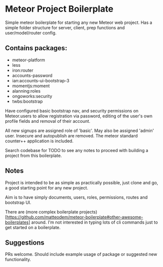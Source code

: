 # Meteor Project Boilerplate

Simple meteor boilerplate for starting any new Meteor web project. Has a simple folder structure for server, client, prep functions and user/model/router config.

## Contains packages:

* meteor-platform
* less
* iron:router
* accounts-password
* ian:accounts-ui-bootstrap-3
* momentjs:moment
* alanning:roles
* ongoworks:security
* twbs:bootstrap

Have configured basic bootstrap nav, and security permissions on Meteor.users to allow registration via password, editing of the user's own profile fields and removal of their account.

All new signups are assigned role of 'basic'. May also be assigned 'admin' user. Insecure and autopublish are removed. The meteor standard counter++ application is included.

Search codebase for TODO to see any notes to proceed with building a project from this boilerplate.

## Notes

Project is intended to be as simple as practically possible, just clone and go, a good starting point for any new project. 

Aim is to have simply documents, users, roles, permissions, routes and bootstrap UI.

There are (more complex boilerplate projects)[https://github.com/matteodem/meteor-boilerplate#other-awesome-boilerplates] around. I'm not interested in typing lots of cli commands just to get started on a boilerplate.

## Suggestions

PRs welcome. Should include example usage of package or suggested new functionality.